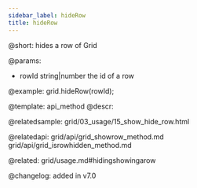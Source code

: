 ```yaml
---
sidebar_label: hideRow
title: hideRow
---          
```


@short: hides a row of Grid


@params:
- rowId	string|number   the id of a row




@example:
grid.hideRow(rowId);


@template: api_method
@descr:

@relatedsample: grid/03_usage/15_show_hide_row.html

@relatedapi: 
grid/api/grid_showrow_method.md
grid/api/grid_isrowhidden_method.md

@related: grid/usage.md#hidingshowingarow

@changelog:
added in v7.0

